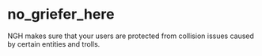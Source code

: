 # no_griefer_here
NGH makes sure that your users are protected from collision issues caused by certain entities and trolls.
